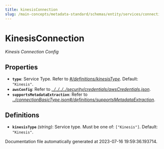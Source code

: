 ```yaml
---
title: kinesisConnection
slug: /main-concepts/metadata-standard/schemas/entity/services/connections/messaging/kinesisconnection
---
```


# KinesisConnection

*Kinesis Connection Config*

## Properties

- **`type`**: Service Type. Refer to *[#/definitions/kinesisType](#definitions/kinesisType)*. Default: `"Kinesis"`.
- **`awsConfig`**: Refer to *[../../../../security/credentials/awsCredentials.json](#/../../../security/credentials/awsCredentials.json)*.
- **`supportsMetadataExtraction`**: Refer to *[../connectionBasicType.json#/definitions/supportsMetadataExtraction](#/connectionBasicType.json#/definitions/supportsMetadataExtraction)*.
## Definitions

- <a id="definitions/kinesisType"></a>**`kinesisType`** *(string)*: Service type. Must be one of: `["Kinesis"]`. Default: `"Kinesis"`.


Documentation file automatically generated at 2023-07-16 19:59:36.193714.
